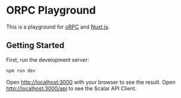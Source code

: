 # ORPC Playground

This is a playground for [oRPC](https://orpc.unnoq.com) and [Nuxt.js](https://nuxt.com).

## Getting Started

First, run the development server:

```bash
npm run dev
```

Open [http://localhost:3000](http://localhost:3000) with your browser to see the result.
Open [http://localhost:3000/api](http://localhost:3000/api) to see the Scalar API Client.
